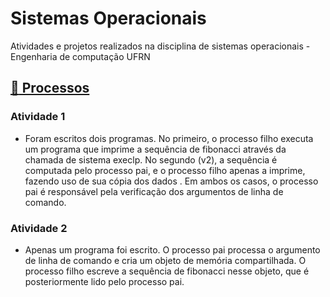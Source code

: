 # Sistemas Operacionais

Atividades e projetos realizados na disciplina de sistemas operacionais - Engenharia de computação UFRN

## [:file_folder: Processos](./atividade_processos)

### Atividade 1

- Foram escritos dois programas. No primeiro, o processo filho executa um programa que imprime a sequência de fibonacci através da chamada de sistema execlp. No segundo (v2), a sequência é computada pelo processo pai, e o processo filho apenas a imprime, fazendo uso de sua cópia dos dados . Em ambos os casos, o processo pai é responsável pela verificação dos argumentos de linha de comando.

### Atividade 2

- Apenas um programa foi escrito. O processo pai processa o argumento de linha de comando e cria um objeto de memória compartilhada. O processo filho escreve a sequência de fibonacci nesse objeto, que é posteriormente lido pelo processo pai.  

